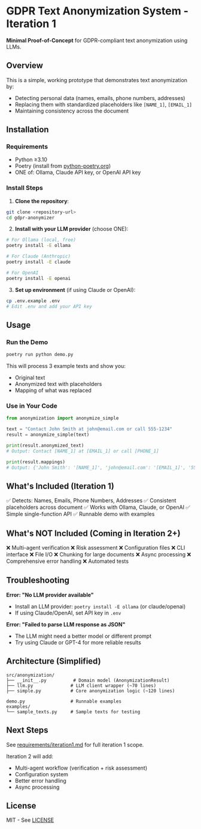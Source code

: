 # GDPR Text Anonymization System - Iteration 1

**Minimal Proof-of-Concept** for GDPR-compliant text anonymization using LLMs.

## Overview

This is a simple, working prototype that demonstrates text anonymization by:
- Detecting personal data (names, emails, phone numbers, addresses)
- Replacing them with standardized placeholders like `[NAME_1]`, `[EMAIL_1]`
- Maintaining consistency across the document

## Installation

### Requirements
- Python ≥3.10
- Poetry (install from [python-poetry.org](https://python-poetry.org))
- ONE of: Ollama, Claude API key, or OpenAI API key

### Install Steps

1. **Clone the repository**:
```bash
git clone <repository-url>
cd gdpr-anonymizer
```

2. **Install with your LLM provider** (choose ONE):
```bash
# For Ollama (local, free)
poetry install -E ollama

# For Claude (Anthropic)
poetry install -E claude

# For OpenAI
poetry install -E openai
```

3. **Set up environment** (if using Claude or OpenAI):
```bash
cp .env.example .env
# Edit .env and add your API key
```

## Usage

### Run the Demo

```bash
poetry run python demo.py
```

This will process 3 example texts and show you:
- Original text
- Anonymized text with placeholders
- Mapping of what was replaced

### Use in Your Code

```python
from anonymization import anonymize_simple

text = "Contact John Smith at john@email.com or call 555-1234"
result = anonymize_simple(text)

print(result.anonymized_text)
# Output: Contact [NAME_1] at [EMAIL_1] or call [PHONE_1]

print(result.mappings)
# Output: {'John Smith': '[NAME_1]', 'john@email.com': '[EMAIL_1]', '555-1234': '[PHONE_1]'}
```

## What's Included (Iteration 1)

✅ Detects: Names, Emails, Phone Numbers, Addresses
✅ Consistent placeholders across document
✅ Works with Ollama, Claude, or OpenAI
✅ Simple single-function API
✅ Runnable demo with examples

## What's NOT Included (Coming in Iteration 2+)

❌ Multi-agent verification
❌ Risk assessment
❌ Configuration files
❌ CLI interface
❌ File I/O
❌ Chunking for large documents
❌ Async processing
❌ Comprehensive error handling
❌ Automated tests

## Troubleshooting

**Error: "No LLM provider available"**
- Install an LLM provider: `poetry install -E ollama` (or claude/openai)
- If using Claude/OpenAI, set API key in `.env`

**Error: "Failed to parse LLM response as JSON"**
- The LLM might need a better model or different prompt
- Try using Claude or GPT-4 for more reliable results

## Architecture (Simplified)

```
src/anonymization/
├── __init__.py          # Domain model (AnonymizationResult)
├── llm.py              # LLM client wrapper (~70 lines)
├── simple.py           # Core anonymization logic (~120 lines)

demo.py                 # Runnable examples
examples/
└── sample_texts.py     # Sample texts for testing
```

## Next Steps

See [requirements/iteration1.md](requirements/iteration1.md) for full iteration 1 scope.

Iteration 2 will add:
- Multi-agent workflow (verification + risk assessment)
- Configuration system
- Better error handling
- Async processing

## License

MIT - See [LICENSE](LICENSE)
